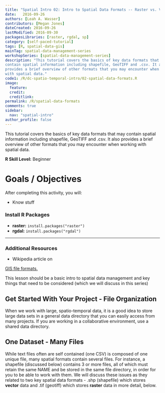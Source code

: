 ```yaml
---
title: "Spatial Intro 02: Intro to Spatial Data Formats -- Raster vs. Vector"
date:   2016-09-26
authors: [Leah A. Wasser]
contributors: [Megan Jones]
dateCreated: 2016-09-26
lastModified: 2016-09-30
packagesLibraries: [raster, rgdal, sp]
category: [self-paced-tutorial]
tags: [R, spatial-data-gis]
mainTag: spatial-data-management-series
workshopSeries: [spatial-data-management-series]
description: "This tutorial covers the basics of key data formats that may
contain spatial information including shapefile, GeoTIFF and .csv. It also
provides a brief overview of other formats that you may encounter when working
with spatial data."
code1: /R/dc-spatio-temporal-intro/02-spatial-data-formats.R
image:
  feature:
  credit:
  creditlink:
permalink: /R/spatial-data-formats
comments: true
sidebar:
  nav: "spatial-intro"
author_profile: false
---
```



This tutorial covers the basics of key data formats that may contain spatial
information including shapefile, GeoTIFF and .csv. It also provides a brief
overview of other formats that you may encounter when working with spatial data.

**R Skill Level:** Beginner

<div class="notice--success" markdown="1">


# Goals / Objectives

After completing this activity, you will:

* Know stuff

### Install R Packages

* **raster:** `install.packages("raster")`
* **rgdal:** `install.packages("rgdal")`


****

### Additional Resources

* Wikipedia article on
<a href="https://en.wikipedia.org/wiki/GIS_file_formats" target="_blank">
GIS file formats.</a>

</div>


This lesson should be a basic intro to spatial data management and key things that need
to be considered (which we will discuss in this series)

## Get Started With Your Project -  File Organization

When we work with large, spatio-temporal data, it is a good idea to store large
data sets in a general data directory that you can easily access from many
projects. If you are working in a collaborative
environment, use a shared data directory.

## One Dataset - Many Files

While text files often are self contained (one CSV) is composed of one unique file,
many spatial formats contain several files. For instance, a shapefile (discussed
below) contains 3 or more files, all of which must retain the same NAME and be
stored in the same file directory, in order for you to be able to work with them.
We will discuss these issues as they related to two key spatial data formats -
.shp (shapefile) which stores **vector** data and .tif (geotiff) which stores
**raster** data in more detail, below.
